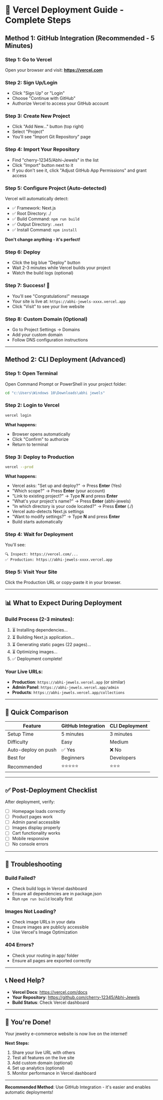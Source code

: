 # 🚀 Vercel Deployment Guide - Complete Steps

## Method 1: GitHub Integration (Recommended - 5 Minutes)

### Step 1: Go to Vercel
Open your browser and visit: **https://vercel.com**

### Step 2: Sign Up/Login
- Click "Sign Up" or "Login"
- Choose "Continue with GitHub"
- Authorize Vercel to access your GitHub account

### Step 3: Create New Project
- Click "Add New..." button (top right)
- Select "Project"
- You'll see "Import Git Repository" page

### Step 4: Import Your Repository
- Find "cherry-12345/Abhi-Jewels" in the list
- Click "Import" button next to it
- If you don't see it, click "Adjust GitHub App Permissions" and grant access

### Step 5: Configure Project (Auto-detected)
Vercel will automatically detect:
- ✅ Framework: Next.js
- ✅ Root Directory: ./
- ✅ Build Command: `npm run build`
- ✅ Output Directory: `.next`
- ✅ Install Command: `npm install`

**Don't change anything - it's perfect!**

### Step 6: Deploy
- Click the big blue "Deploy" button
- Wait 2-3 minutes while Vercel builds your project
- Watch the build logs (optional)

### Step 7: Success! 🎉
- You'll see "Congratulations!" message
- Your site is live at: `https://abhi-jewels-xxxx.vercel.app`
- Click "Visit" to see your live website

### Step 8: Custom Domain (Optional)
- Go to Project Settings → Domains
- Add your custom domain
- Follow DNS configuration instructions

---

## Method 2: CLI Deployment (Advanced)

### Step 1: Open Terminal
Open Command Prompt or PowerShell in your project folder:
```bash
cd "c:\Users\Windows 10\Downloads\abhi jewels"
```

### Step 2: Login to Vercel
```bash
vercel login
```
**What happens:**
- Browser opens automatically
- Click "Confirm" to authorize
- Return to terminal

### Step 3: Deploy to Production
```bash
vercel --prod
```

**What happens:**
- Vercel asks: "Set up and deploy?" → Press **Enter** (Yes)
- "Which scope?" → Press **Enter** (your account)
- "Link to existing project?" → Type **N** and press **Enter**
- "What's your project's name?" → Press **Enter** (abhi-jewels)
- "In which directory is your code located?" → Press **Enter** (./)
- Vercel auto-detects Next.js settings
- "Want to modify settings?" → Type **N** and press **Enter**
- Build starts automatically

### Step 4: Wait for Deployment
You'll see:
```
🔍 Inspect: https://vercel.com/...
✅ Production: https://abhi-jewels-xxxx.vercel.app
```

### Step 5: Visit Your Site
Click the Production URL or copy-paste it in your browser.

---

## 📊 What to Expect During Deployment

### Build Process (2-3 minutes):
1. ⏳ Installing dependencies...
2. ⏳ Building Next.js application...
3. ⏳ Generating static pages (22 pages)...
4. ⏳ Optimizing images...
5. ✅ Deployment complete!

### Your Live URLs:
- **Production**: `https://abhi-jewels.vercel.app` (or similar)
- **Admin Panel**: `https://abhi-jewels.vercel.app/admin`
- **Products**: `https://abhi-jewels.vercel.app/collections`

---

## 🎯 Quick Comparison

| Feature | GitHub Integration | CLI Deployment |
|---------|-------------------|----------------|
| Setup Time | 5 minutes | 3 minutes |
| Difficulty | Easy | Medium |
| Auto-deploy on push | ✅ Yes | ❌ No |
| Best for | Beginners | Developers |
| Recommended | ⭐⭐⭐⭐⭐ | ⭐⭐⭐ |

---

## ✅ Post-Deployment Checklist

After deployment, verify:
- [ ] Homepage loads correctly
- [ ] Product pages work
- [ ] Admin panel accessible
- [ ] Images display properly
- [ ] Cart functionality works
- [ ] Mobile responsive
- [ ] No console errors

---

## 🔧 Troubleshooting

### Build Failed?
- Check build logs in Vercel dashboard
- Ensure all dependencies are in package.json
- Run `npm run build` locally first

### Images Not Loading?
- Check image URLs in your data
- Ensure images are publicly accessible
- Use Vercel's Image Optimization

### 404 Errors?
- Check your routing in app/ folder
- Ensure all pages are exported correctly

---

## 📞 Need Help?

- **Vercel Docs**: https://vercel.com/docs
- **Your Repository**: https://github.com/cherry-12345/Abhi-Jewels
- **Build Status**: Check Vercel dashboard

---

## 🎉 You're Done!

Your jewelry e-commerce website is now live on the internet!

**Next Steps:**
1. Share your live URL with others
2. Test all features on the live site
3. Add custom domain (optional)
4. Set up analytics (optional)
5. Monitor performance in Vercel dashboard

---

**Recommended Method**: Use GitHub Integration - it's easier and enables automatic deployments!
